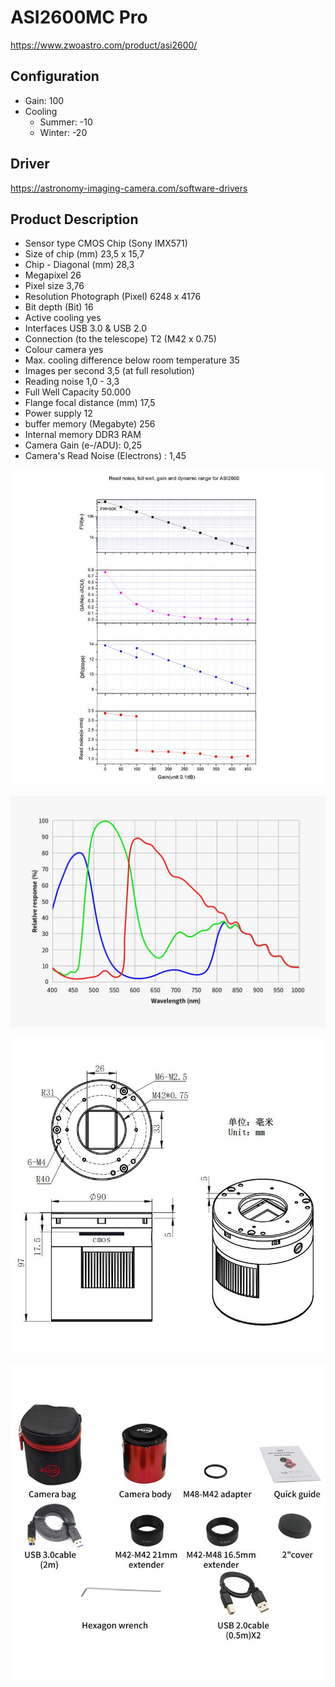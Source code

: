 # ASI2600MC Pro

https://www.zwoastro.com/product/asi2600/

## Configuration

- Gain: 100
- Cooling
    - Summer: -10
    - Winter: -20

## Driver

https://astronomy-imaging-camera.com/software-drivers

## Product Description

- Sensor type CMOS Chip (Sony IMX571)
- Size of chip (mm) 23,5 x 15,7
- Chip - Diagonal (mm) 28,3
- Megapixel 26
- Pixel size 3,76
- Resolution Photograph (Pixel) 6248 x 4176
- Bit depth (Bit) 16
- Active cooling yes
- Interfaces USB 3.0 & USB 2.0
-  Connection (to the telescope) T2 (M42 x 0.75)
- Colour camera yes
- Max. cooling difference below room temperature 35
- Images per second 3,5 (at full resolution)
- Reading noise 1,0 - 3,3
- Full Well Capacity 50.000
- Flange focal distance (mm) 17,5
- Power supply 12
- buffer memory (Megabyte) 256
- Internal memory DDR3 RAM
- Camera Gain (e-/ADU): 0,25
- Camera's Read Noise (Electrons) : 1,45

![ASI2600MC Full Well](/Hardware/Cameras/ASI2600MCPro/ZWO-Camera-ASI-2600-MC-Pro-Color.jpg)

![ASI2600MC Wavelength](/Hardware/Cameras/ASI2600MCPro/228bdb512b1405e9e24a5349951fa748-1.jpg.webp)

![ASI2600MC Unitmm](/Hardware/Cameras/ASI2600MCPro/ZWO-Camera-ASI-2600-MC-Pro-Color-Unitmm.jpg)

![ASI2600MC Camera Bag](/Hardware/Cameras/ASI2600MCPro/Camera%20bag.jpg)


